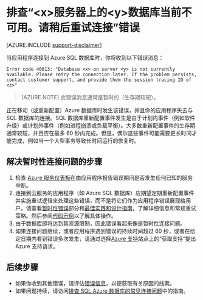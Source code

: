 <properties
	pageTitle="排查 Azure SQL 数据库的“服务器上的数据库当前不可用”错误"
	description="识别和解决 Azure SQL 数据库连接错误的步骤。"
	services="sql-database"
	documentationCenter=""
	authors="dalechen"
	manager="felixwu"
	editor=""/>

<tags
	ms.service="sql-database"
	ms.date="03/29/2016"
	wacn.date="07/21/2016"/>

# 排查“&lt;x&gt;服务器上的&lt;y&gt;数据库当前不可用。请稍后重试连接”错误
[AZURE.INCLUDE [support-disclaimer](../includes/support-disclaimer.md)]

当应用程序连接到 Azure SQL 数据库时，你将收到以下错误消息：

	
	Error code 40613: "Database <x> on server <y> is not currently available. Please retry the connection later. If the problem persists, contact customer support, and provide them the session tracing ID of <z>"


> [AZURE.NOTE] 此错误消息通常是暂时的（生存期较短）。

正在移动（或重新配置）Azure 数据库时发生该错误，并且你的应用程序失去与 SQL 数据库的连接。SQL 数据库重新配置事件发生是由于计划内事件（例如软件升级）或计划外事件（例如进程崩溃或负载平衡）。大多数重新配置事件的生存期通常较短，并且应在最多 60 秒内完成。但是，偶尔这些事件可能需要更长时间才能完成，例如当一个大型事务导致长时间运行的恢复时。

## 解决暂时性连接问题的步骤
1.	检查 [Azure 服务仪表板](https://azure.microsoft.com/status)在由应用程序报告错误期间是否发生任何已知的服务中断。
2. 连接到云服务的应用程序（如 Azure SQL 数据库）应期望定期重新配置事件并实施重试逻辑来处理这些错误，而不是将它们作为应用程序错误展现给用户。请查看[暂时性错误](/documentation/articles/sql-database-connectivity-issues/)部分和[最佳实践和设计指南](/documentation/articles/sql-database-develop-overview/)，了解详细信息和常规重试策略。然后参阅[代码示例](/documentation/articles/sql-database-libraries/)以了解具体操作。
3.	由于数据库即将达到其资源限制，因此错误看起来像是暂时性连接问题。
4.	如果连接问题继续，或者应用程序遇到错误的持续时间超过 60 秒，或者在给定日期内看到错误多次发生，请通过选择[Azure 支持](/support/contact)站点上的“获取支持”提出 Azure 支持请求。

## 后续步骤
- 如果你收到其他错误，请评估[错误信息](/documentation/articles/sql-database-develop-error-messages/)，以便获取有关原因的线索。
- 如果问题持续，请访问[排查 SQL Azure 数据库的常见连接问题](/documentation/articles/sql-database-troubleshoot-common-connection-issues/)中的指南。

<!---HONumber=Mooncake_0509_2016-->
